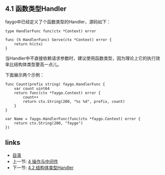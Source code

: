 ## 4.1 函数类型Handler

faygo中已经定义了个函数类型的Handler，源码如下：

```
type HandlerFunc func(ctx *Context) error

func (h HandlerFunc) Serve(ctx *Context) error {
	return h(ctx)
}
```

当Handler中不直接依赖请求参数时，建议使用函数类型，因为理论上它的执行效率比结构体类型要高一点儿。

下面展示两个示例：

```
func Count(prefix string) faygo.HandlerFunc {
	var count uint64
	return func(ctx *faygo.Context) error {
		count++
		return ctx.String(200, "%s %d", prefix, count)
	}
}
```

```
var Name = faygo.HandlerFunc(func(ctx *faygo.Context) error {
	return ctx.String(200, "faygo")
})
```

## links

* [目录](<../README_ZH.md>)
* 上一节: [4 操作与中间件](<04.00.md>)
* 下一节: [4.2 结构体类型Handler](<04.02.md>)

